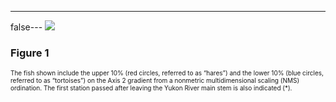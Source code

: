 ---
false---
<img src='http://europepmc.org/articles/PMC4517906/bin/pone.0134191.g001.jpg' style='max-height: 300px'>
### Figure 1
<p style='font-size: 10px;'><title>Movement rates for individual Yukon River Chinook salmon returning to the Salcha and Big Salmon rivers during 2002–2004.</title> The fish shown include the upper 10% (red circles, referred to as “hares”) and the lower 10% (blue circles, referred to as “tortoises”) on the Axis 2 gradient from a nonmetric multidimensional scaling (NMS) ordination. The first station passed after leaving the Yukon River main stem is also indicated (*).</p>